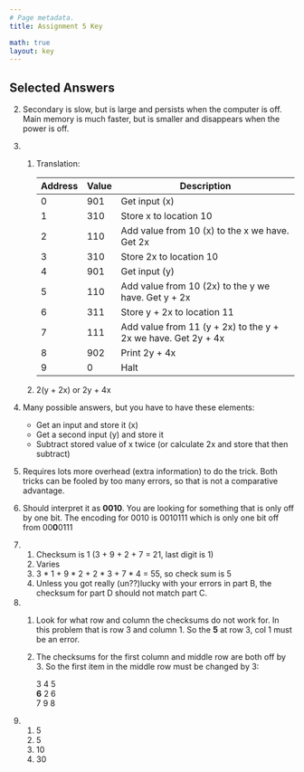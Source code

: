 ```yaml
---
# Page metadata.
title: Assignment 5 Key

math: true
layout: key
---
```


## Selected Answers

2. Secondary is slow, but is large and persists when the computer is off. Main memory
    is much faster, but is smaller and disappears when the power is off.

4. 
    1.  Translation:

        | Address   | Value   | Description  |
        |-  |-  |-  |
        | 0   | 901   | Get input (x)   |
        | 1   | 310   | Store x to location 10   |
        | 2   | 110   | Add value from 10 (x) to the x we have. Get 2x   |
        | 3   | 310   | Store 2x to location 10   |
        | 4   | 901   | Get input (y)   |
        | 5   | 110   | Add value from 10 (2x) to the y we have. Get y + 2x   |
        | 6   | 311   | Store y + 2x to location 11   |
        | 7   | 111   | Add value from 11 (y + 2x) to the y + 2x we have. Get 2y + 4x   |
        | 8   | 902   | Print 2y + 4x   |
        | 9   | 0   | Halt   |

    1. 2(y + 2x) or 2y + 4x

5. Many possible answers, but you have to have these elements:  

    * Get an input and store it (x)
    * Get a second input (y) and store it
    * Subtract stored value of x twice (or calculate 2x and store that then subtract)

6. Requires lots more overhead (extra information) to do the trick.
    Both tricks can be fooled by too many errors, so that is not a comparative advantage.

1. Should interpret it as **0010**. You are looking for something that is only off by one bit.
    The encoding for 0010 is 0010111 which is only one bit off from 00**0**0111

1.  
    1. Checksum is 1 (3 + 9 + 2 + 7 = 21, last digit is 1)
    1. Varies
    1. 3 * 1 + 9 * 2 + 2 * 3 + 7 * 4 = 55, so check sum is 5
    1. Unless you got really (un??)lucky with your errors in part B, the checksum for part D should not
        match part C.

1.  
    1. Look for what row and column the checksums do not work for. In this problem that is 
        row 3 and column 1. So the **5** at row 3, col 1 must be an error.

    1. The checksums for the first column and middle row are both off by 3.
    So the first item in the middle row must be changed by 3:

        3 4 5  
        **6** 2 6  
        7 9 8  

10. 
    1. 5
    1. 5
    1. 10
    1. 30
